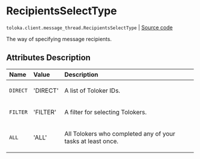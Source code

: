 # RecipientsSelectType
`toloka.client.message_thread.RecipientsSelectType` | [Source code](https://github.com/Toloka/toloka-kit/blob/v1.2.3/src/client/message_thread.py#L20)

The way of specifying message recipients.

## Attributes Description

| Name | Value | Description |
| :------| :-----------| :----------| 
`DIRECT`|'DIRECT'|<p>A list of Toloker IDs.</p>
`FILTER`|'FILTER'|<p>A filter for selecting Tolokers.</p>
`ALL`|'ALL'|<p>All Tolokers who completed any of your tasks at least once.</p>
